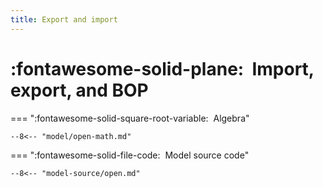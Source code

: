 ```yaml
---
title: Export and import
---
```


# :fontawesome-solid-plane:  Import, export, and BOP


=== ":fontawesome-solid-square-root-variable:  Algebra"


    --8<-- "model/open-math.md"


=== ":fontawesome-solid-file-code:  Model source code"


    --8<-- "model-source/open.md"

